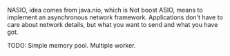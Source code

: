 NASIO, idea comes from java.nio, which is Not boost ASIO, means to implement an asynchronous network framework.
Applications don't have to care about network details, but what you want to send and what you have got.

TODO:
Simple memory pool.
Multiple worker.
